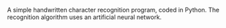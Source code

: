A simple handwritten character recognition program, coded in Python. The recognition algorithm uses an artificial neural network.
